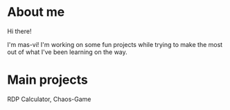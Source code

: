 # About me

Hi there! 

I'm mas-vi! I'm working on some fun projects while trying to make the most out of what I've been learning on the way.



# Main projects

RDP Calculator, Chaos-Game





